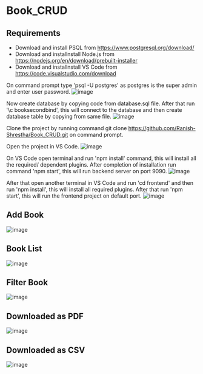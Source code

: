 # Book_CRUD
## Requirements
- Download and install PSQL from https://www.postgresql.org/download/
- Download and installnstall Node.js from https://nodejs.org/en/download/prebuilt-installer
- Download and installnstall VS Code from https://code.visualstudio.com/download
  
On command prompt type 'psql -U postgres' as postgres is the super admin and enter user password.
![image](https://github.com/user-attachments/assets/d6caf3f6-ba50-47e9-88f2-8e8dbfdb71d7)

Now create database by copying code from database.sql file. After that run '\c booksecondbind', this will connect to the database and then create database table by copying from same file.
![image](https://github.com/user-attachments/assets/12a59f30-2af8-4f65-b4f8-18753fdd9afd)

Clone the project by running command git clone https://github.com/Ranish-Shrestha/Book_CRUD.git on command prompt.

Open the project in VS Code.
![image](https://github.com/user-attachments/assets/e90c4ef1-6a02-4b25-a470-30b93938d346)

On VS Code open terminal and run 'npm install' command, this will install all the required/ dependent plugins.
After completion of installation run command 'npm start', this will run backend server on port 9090.
![image](https://github.com/user-attachments/assets/b56ab983-bffb-46f7-a027-e7ae28191fbd)

After that open another terminal in VS Code and run 'cd frontend' and then run 'npm install', this will install all required plugins.
After that run 'npm start', this will run the frontend project on default port.
![image](https://github.com/user-attachments/assets/34c206e5-adec-4c68-b658-3ac3919392d2)

## Add Book
![image](https://github.com/user-attachments/assets/6e014e50-5bb2-4cc6-b645-5cc9a04a2e1b)

## Book List
![image](https://github.com/user-attachments/assets/d46ce2de-ea2d-4770-bcc2-0e6ee4b162c6)

## Filter Book
![image](https://github.com/user-attachments/assets/2a8f6f32-2b5d-40ef-8102-f27ea10da832)

## Downloaded as PDF
![image](https://github.com/user-attachments/assets/527a993f-9038-4e60-beb4-0277e190f52f)

## Downloaded as CSV
![image](https://github.com/user-attachments/assets/2f5b7d21-55b5-4da9-8e80-7b098014ceb5)
